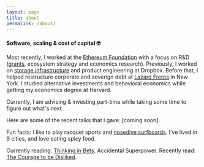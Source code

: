 ```yaml
---
layout: page
title: about
permalink: /about/
---
```


<h4>Software, scaling & cost of capital 🤓</h4>

Most recently, I worked at the [Ethereum Foundation][ef-link] with a focus on R&D ([grants][grants-link], ecosystem strategy and economics research).
Previously, I worked on [storage infrastructure][magic-pocket] and product engineering at Dropbox. 
Before that, I helped restructure corporate and soverign debt at [Lazard Freres][lazard-link] in New York. 
I studied alternative investments and behavioral economics while getting my economics degree at Harvard.

Currently, I am advising & investing part-time while taking some time to figure out what's next.

Here are some of the recent talks that I gave: [coming soon].

Fun facts: I like to play racquet sports and [nosedive surfboards][nosedive-link]. 
I've lived in 9 cities, and love eating spicy food.

Currently reading: [Thinking in Bets][thinking-in-bets-link]. Accidental Superpower.
Recently read: [The Courage to be Disliked][courage-link].

[ef-link]: https://ethereum.org/
[magic-pocket]: https://blogs.dropbox.com/tech/2016/03/magic-pocket-infrastructure/
[thinking-in-bets-link]: https://www.amazon.com/dp/B074DG9LQF/ref=dp-kindle-redirect?_encoding=UTF8&btkr=1
[grants-link]: https://blog.ethereum.org/2018/03/07/announcing-beneficiaries-ethereum-foundation-grants/
[nosedive-link]: https://www.youtube.com/watch?v=ikmrzoxnQ3Q
[courage-link]: https://www.amazon.com/dp/B078MDSV8T/ref=dp-kindle-redirect?_encoding=UTF8&btkr=1
[lazard-link]: https://en.wikipedia.org/wiki/Lazard#Financial_advisory
[beyond-blocks]: https://www.youtube.com/watch?v=Ob31hbfSQAs
